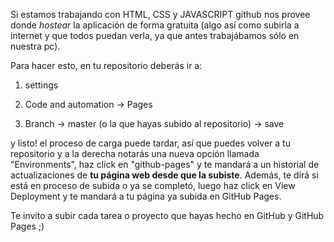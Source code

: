 Si estamos trabajando con HTML, CSS y JAVASCRIPT github nos provee donde *hostear* la aplicación de forma gratuita (algo así como subirla a internet y que todos puedan verla, ya que antes trabajábamos sólo en nuestra pc).

Para hacer esto, en tu repositorio deberás ir a: 

1. settings

2. Code and automation -> Pages

3. Branch -> master (o la que hayas subido al repositorio) -> save

y listo! el proceso de carga puede tardar, así que puedes volver a tu repositorio y a la derecha notarás una nueva opción llamada "Environments", haz click en "github-pages" y te mandará a un historial de actualizaciones de **tu página web desde que la subiste**. Además, te dirá si está en proceso de subida o ya se completó, luego haz click en View Deployment y te mandará a tu página ya subida en GitHub Pages.

Te invito a subir cada tarea o proyecto que hayas hecho en GitHub y GitHub Pages ;)